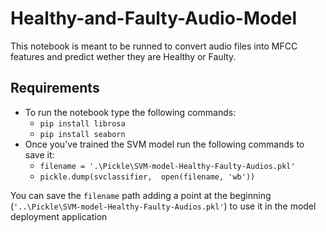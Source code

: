 # Healthy-and-Faulty-Audio-Model
This notebook is meant to be runned to convert audio files into MFCC features and predict wether they are Healthy or Faulty.
## Requirements
- To run the notebook type the following commands:
	- ```pip install librosa```
	- ```pip install seaborn```
- Once you've trained the SVM model run the following commands to save it:
	- ```filename = '.\Pickle\SVM-model-Healthy-Faulty-Audios.pkl'```
	- ```pickle.dump(svclassifier,  open(filename, 'wb'))```

You can save the ```filename``` path adding a point at the beginning (```'..\Pickle\SVM-model-Healthy-Faulty-Audios.pkl'```) to use it in the model deployment application


